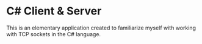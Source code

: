 # C# Client & Server

This is an elementary application created to familiarize myself with working with TCP sockets in the C# language.
